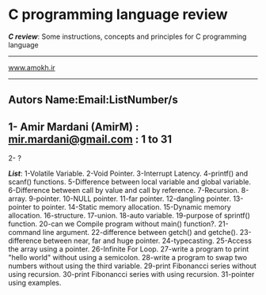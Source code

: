 # C programming language review
___C review___:
Some instructions, concepts and principles for C programming language
****************************************************
www.amokh.ir
**************************************************** 
Autors Name:Email:ListNumber/s
--------------------------------
1- Amir Mardani (AmirM) : mir.mardani@gmail.com : 1 to 31
--------------------------------
2- ?  

___List___:
1-Volatile Variable. 
2-Void Pointer.
3-Interrupt Latency.
4-printf() and scanf() functions.
5-Difference between local variable and global variable.
6-Difference between call by value and call by reference.
7-Recursion.
8-array.
9-pointer.
10-NULL pointer.
11-far pointer.
12-dangling pointer.
13-pointer to pointer.
14-Static memory allocation.
15-Dynamic memory allocation.
16-structure.
17-union.
18-auto variable.
19-purpose of sprintf() function.
20-can we Compile program without main() function?.
21-command line argument.
22-difference between getch() and getche().
23-difference between near, far and huge pointer.
24-typecasting.
25-Access the array using a pointer.
26-Infinite For Loop.
27-write a program to print "hello world" without using a semicolon.
28-write a program to swap two numbers without using the third variable.
29-print Fibonancci series without using recursion.
30-print Fibonancci series with using recursion.
31-pointer using examples.
